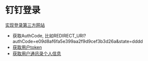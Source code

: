 # 钉钉登录

[实现登录第三方网站](https://open.dingtalk.com/document/orgapp-server/tutorial-obtaining-user-personal-information)

+ 获取AuthCode, 比如REDIRECT_URI?authCode=e09d8af6fa5e399aa2f9d9cef3b3d26a&state=dddd
+ [获取用户token](https://open.dingtalk.com/document/orgapp-server/obtain-user-token?spm=ding_open_doc.document.0.0.5cf7722fu9sqAm#doc-api-dingtalk-GetUserToken)
+ [获取用户通讯录个人信息](https://open.dingtalk.com/document/orgapp-server/dingtalk-retrieve-user-information?spm=ding_open_doc.document.0.0.5cf7722fu9sqAm#doc-api-dingtalk-GetUser)
